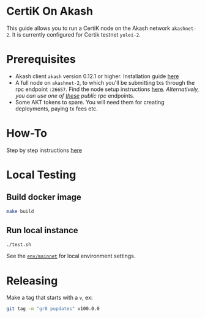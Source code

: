 # CertiK On Akash

This guide allows you to run a CertiK node on the Akash network `akashnet-2`. It is currently configured for Certik testnet `yulei-2`.

# Prerequisites
- Akash client `akash` version 0.12.1 or higher. Installation guide [here](https://docs.akash.network/guides/install)
- A full node on `akashnet-2`, to which you'll be submitting txs through the rpc endpoint `:26657`. Find the node setup instructions [here](https://docs.akash.network/guides/node).
*Alternatively, you can use one of [these](https://github.com/ovrclk/net/blob/master/mainnet/rpc-nodes.txt) public rpc* endpoints.
- Some AKT tokens to spare. You will need them for creating deployments, paying tx fees etc.

# How-To

Step by step instructions [here](https://www.notion.so/CertiK-on-Akash-a307f3cd609a4e52acad447d618864eb)

# Local Testing

## Build docker image

```sh
make build
```

## Run local instance

```sh
./test.sh
```

See the [`env/mainnet`](env/) for local environment settings.

# Releasing

Make a tag that starts with a `v`, ex:

```sh
git tag -m "gr8 pupdates" v100.0.0
```
